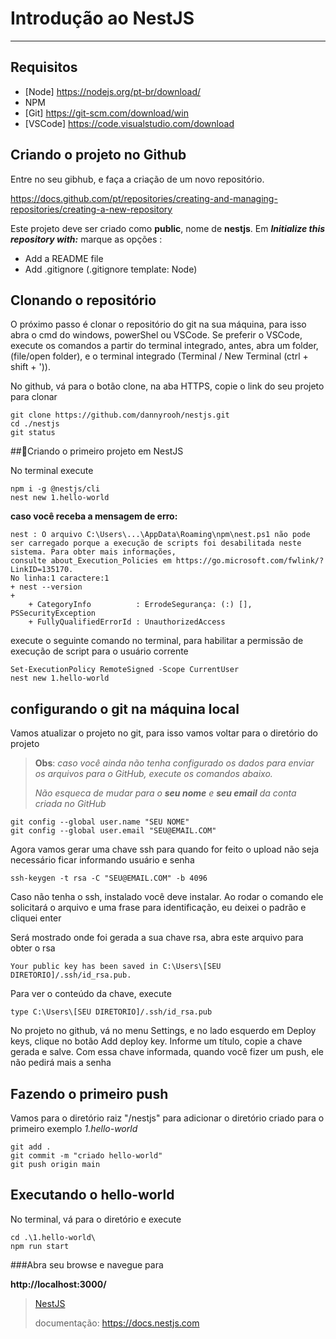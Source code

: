 # Introdução ao NestJS
<hr>

## Requisitos

* [Node] <https://nodejs.org/pt-br/download/>
* NPM
* [Git] <https://git-scm.com/download/win>
* [VSCode] <https://code.visualstudio.com/download>


## Criando o projeto no Github

Entre no seu gibhub, e faça a criação de um novo repositório.

<https://docs.github.com/pt/repositories/creating-and-managing-repositories/creating-a-new-repository>


Este projeto deve ser criado como **public**, nome de **nestjs**. Em ***Initialize this repository with:*** marque as opções :
  * Add a README file
  * Add .gitignore  (.gitignore template: Node) 


## Clonando o repositório

O próximo passo é clonar o repositório do git na sua máquina,
para isso abra o cmd do windows, powerShel ou VSCode.
Se preferir o VSCode, execute os comandos a partir do terminal integrado, antes, abra um folder, (file/open folder), e  o terminal integrado (Terminal / New Terminal  (ctrl + shift + ')). 

No github, vá para o botão clone, na aba HTTPS, copie o link do seu projeto para clonar

~~~
git clone https://github.com/dannyrooh/nestjs.git
cd ./nestjs
git status
~~~

##🚀Criando o primeiro projeto  em NestJS

No terminal execute
~~~
npm i -g @nestjs/cli
nest new 1.hello-world
~~~

**caso você receba a mensagem de erro:**
~~~
nest : O arquivo C:\Users\...\AppData\Roaming\npm\nest.ps1 não pode ser carregado porque a execução de scripts foi desabilitada neste sistema. Para obter mais informações, 
consulte about_Execution_Policies em https://go.microsoft.com/fwlink/?LinkID=135170.
No linha:1 caractere:1
+ nest --version
+ 
    + CategoryInfo          : ErrodeSegurança: (:) [], PSSecurityException
    + FullyQualifiedErrorId : UnauthorizedAccess
~~~

execute o seguinte comando no terminal, para habilitar a permissão de execução de script para o usuário corrente

~~~
Set-ExecutionPolicy RemoteSigned -Scope CurrentUser
nest new 1.hello-world
~~~

## configurando o git na máquina local

Vamos atualizar o projeto no git, para isso vamos voltar para o diretório do projeto 

>**Obs**: *caso você ainda não tenha configurado os dados para enviar os arquivos para o GitHub, execute os comandos abaixo.*
>
>*Não esqueca de mudar para o **seu nome** e **seu email** da conta criada no GitHub*

~~~
git config --global user.name "SEU NOME"
git config --global user.email "SEU@EMAIL.COM"
~~~

Agora vamos gerar uma chave ssh para quando for feito o upload não seja necessário ficar informando usuário e senha 

~~~
ssh-keygen -t rsa -C "SEU@EMAIL.COM" -b 4096
~~~

Caso não tenha o ssh, instalado você deve instalar. Ao rodar o comando ele solicitará o arquivo e uma frase para identificação, eu deixei o padrão e cliquei enter 

Será mostrado onde foi gerada a sua chave rsa, abra este arquivo para obter o rsa

~~~
Your public key has been saved in C:\Users\[SEU DIRETORIO]/.ssh/id_rsa.pub.
~~~

Para ver o conteúdo da chave, execute
~~~
type C:\Users\[SEU DIRETORIO]/.ssh/id_rsa.pub
~~~

No projeto no github, vá no menu Settings, e no lado esquerdo em Deploy keys, clique no botão Add deploy key. Informe um título, copie a chave gerada e salve. Com essa chave informada, quando você fizer um push, ele não pedirá mais a senha


## Fazendo o primeiro push

Vamos para o diretório raiz  "/nestjs" para adicionar o diretório criado para o primeiro exemplo *1.hello-world*

~~~
git add .
git commit -m "criado hello-world"
git push origin main
~~~

 
## Executando o hello-world

No terminal, vá para o diretório e execute 

~~~
cd .\1.hello-world\
npm run start
~~~

###Abra seu browse e navegue para

**http://localhost:3000/**



>[NestJS](https://docs.nestjs.com)
>
>documentação: <https://docs.nestjs.com>










